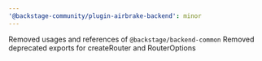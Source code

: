 ```yaml
---
'@backstage-community/plugin-airbrake-backend': minor
---
```


Removed usages and references of `@backstage/backend-common`
Removed deprecated exports for createRouter and RouterOptions
